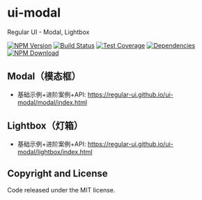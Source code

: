 # ui-modal

Regular UI - Modal, Lightbox

[![NPM Version][npm-img]][npm-url]
[![Build Status][travis-img]][travis-url]
[![Test Coverage][coveralls-img]][coveralls-url]
[![Dependencies][david-img]][david-url]
[![NPM Download][download-img]][download-url]

[npm-img]: http://img.shields.io/npm/v/rgui-ui-modal.svg?style=flat-square
[npm-url]: http://npmjs.org/package/rgui-ui-modal
[travis-img]: https://img.shields.io/travis/regular-ui/ui-modal.svg?style=flat-square
[travis-url]: https://travis-ci.org/regular-ui/ui-modal
[coveralls-img]: https://img.shields.io/coveralls/regular-ui/ui-modal.svg?style=flat-square
[coveralls-url]: https://coveralls.io/r/regular-ui/ui-modal
[david-img]: http://img.shields.io/david/regular-ui/ui-modal.svg?style=flat-square
[david-url]: https://david-dm.org/regular-ui/ui-modal
[download-img]: https://img.shields.io/npm/dm/rgui-ui-modal.svg?style=flat-square
[download-url]: https://npmjs.org/package/rgui-ui-modal

## Modal（模态框）

- 基础示例+进阶案例+API: https://regular-ui.github.io/ui-modal/modal/index.html

## Lightbox（灯箱）

- 基础示例+进阶案例+API: https://regular-ui.github.io/ui-modal/lightbox/index.html

## Copyright and License

Code released under the MIT license.
